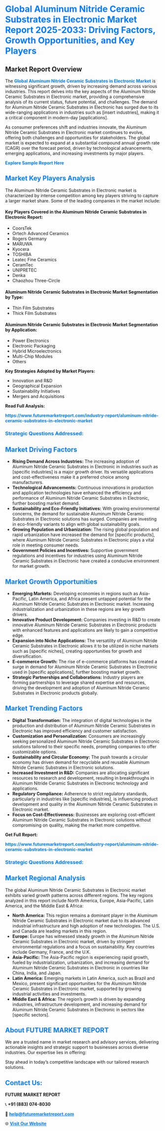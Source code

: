 <h1 style="color: #007BFF;">Global Aluminum Nitride Ceramic Substrates in Electronic Market Report 2025-2033: Driving Factors, Growth Opportunities, and Key Players</h1>

<section id="overview">
<h2>Market Report Overview</h2>
<p>The <a href="https://www.futuremarketreport.com/industry-report/aluminum-nitride-ceramic-substrates-in-electronic-market" style="color: #007BFF; text-decoration: none;"><strong>Global Aluminum Nitride Ceramic Substrates in Electronic Market</strong></a> is witnessing significant growth, driven by increasing demand across various industries. This report delves into the key aspects of the Aluminum Nitride Ceramic Substrates in Electronic market, providing a comprehensive analysis of its current status, future potential, and challenges. The demand for Aluminum Nitride Ceramic Substrates in Electronic has surged due to its wide-ranging applications in industries such as [insert industries], making it a critical component in modern-day [applications].</p>
<p>As consumer preferences shift and industries innovate, the Aluminum Nitride Ceramic Substrates in Electronic market continues to evolve, offering both challenges and opportunities for stakeholders. The global market is expected to expand at a substantial compound annual growth rate (CAGR) over the forecast period, driven by technological advancements, emerging applications, and increasing investments by major players.</p>
</section>

<section id="overview">
<p><a href="https://www.futuremarketreport.com/request-sample/reportId=81927" style="color: #007BFF; text-decoration: none;"><strong>Explore Sample Report Here</strong></a></p>
</section>

<section id="key-players">
<h2 style="color: #007BFF;">Market Key Players Analysis</h2>
<p>The Aluminum Nitride Ceramic Substrates in Electronic market is characterized by intense competition among key players striving to capture a larger market share. Some of the leading companies in the market include:</p>
<h4>Key Players Covered in the Aluminum Nitride Ceramic Substrates in Electronic Report:</h4>
<ul><li>CoorsTek</li><li>Ortech Advanced Ceramics</li><li>Rogers Germany</li><li>MARUWA</li><li>Kyocera</li><li>TOSHIBA</li><li>Leatec Fine Ceramics</li><li>CeramTec</li><li>UNIPRETEC</li><li>Denka</li><li>Chaozhou Three-Circle</li></ul>
<h4>Aluminum Nitride Ceramic Substrates in Electronic Market Segmentation by Type:</h4>
<ul><li>Thin Film Substrates</li><li>Thick Film Substrates</li></ul>

<h4>Aluminum Nitride Ceramic Substrates in Electronic Market Segmentation by Application:</h4>
<ul><li>Power Electronics</li><li>Electronic Packaging</li><li>Hybrid Microelectronics</li><li>Multi-Chip Modules</li><li>Others</li></ul>
<p><strong>Key Strategies Adopted by Market Players:</strong></p>
<ul>
<li>Innovation and R&D</li>
<li>Geographical Expansion</li>
<li>Sustainability Initiatives</li>
<li>Mergers and Acquisitions</li>
</ul>
</section>

<section>
<p><strong>Read Full Analysis: </strong></p><a href="https://www.futuremarketreport.com/industry-report/aluminum-nitride-ceramic-substrates-in-electronic-market" style="color: #007BFF; text-decoration: none;"><strong>https://www.futuremarketreport.com/industry-report/aluminum-nitride-ceramic-substrates-in-electronic-market</strong></a>
<h3 style="color: #007BFF;">Strategic Questions Addressed:</h3>
</section>

<section id="driving-factors">
<h2 style="color: #007BFF;">Market Driving Factors</h2>
<ul>
<li><strong>Rising Demand Across Industries:</strong> The increasing adoption of Aluminum Nitride Ceramic Substrates in Electronic in industries such as [specific industries] is a major growth driver. Its versatile applications and cost-effectiveness make it a preferred choice among manufacturers.</li>
<li><strong>Technological Advancements:</strong> Continuous innovations in production and application technologies have enhanced the efficiency and performance of Aluminum Nitride Ceramic Substrates in Electronic, further boosting market demand.</li>
<li><strong>Sustainability and Eco-Friendly Initiatives:</strong> With growing environmental concerns, the demand for sustainable Aluminum Nitride Ceramic Substrates in Electronic solutions has surged. Companies are investing in eco-friendly variants to align with global sustainability goals.</li>
<li><strong>Growing Population and Urbanization:</strong> The rising global population and rapid urbanization have increased the demand for [specific products], where Aluminum Nitride Ceramic Substrates in Electronic plays a vital role in meeting consumer needs.</li>
<li><strong>Government Policies and Incentives:</strong> Supportive government regulations and incentives for industries using Aluminum Nitride Ceramic Substrates in Electronic have created a conducive environment for market growth.</li>
</ul>
</section>

<section id="growth-opportunities">
<h2 style="color: #007BFF;">Market Growth Opportunities</h2>
<ul>
<li><strong>Emerging Markets:</strong> Developing economies in regions such as Asia-Pacific, Latin America, and Africa present untapped potential for the Aluminum Nitride Ceramic Substrates in Electronic market. Increasing industrialization and urbanization in these regions are key growth drivers.</li>
<li><strong>Innovative Product Development:</strong> Companies investing in R&D to create innovative Aluminum Nitride Ceramic Substrates in Electronic products with enhanced features and applications are likely to gain a competitive edge.</li>
<li><strong>Expansion into Niche Applications:</strong> The versatility of Aluminum Nitride Ceramic Substrates in Electronic allows it to be utilized in niche markets such as [specific niches], creating opportunities for growth and diversification.</li>
<li><strong>E-commerce Growth:</strong> The rise of e-commerce platforms has created a surge in demand for Aluminum Nitride Ceramic Substrates in Electronic used in [specific applications], further boosting market growth.</li>
<li><strong>Strategic Partnerships and Collaborations:</strong> Industry players are forming partnerships to leverage shared expertise and resources, driving the development and adoption of Aluminum Nitride Ceramic Substrates in Electronic products globally.</li>
</ul>
</section>

<section id="trending-factors">
<h2 style="color: #007BFF;">Market Trending Factors</h2>
<ul>
<li><strong>Digital Transformation:</strong> The integration of digital technologies in the production and distribution of Aluminum Nitride Ceramic Substrates in Electronic has improved efficiency and customer satisfaction.</li>
<li><strong>Customization and Personalization:</strong> Consumers are increasingly seeking personalized Aluminum Nitride Ceramic Substrates in Electronic solutions tailored to their specific needs, prompting companies to offer customizable options.</li>
<li><strong>Sustainability and Circular Economy:</strong> The push towards a circular economy has driven demand for recyclable and reusable Aluminum Nitride Ceramic Substrates in Electronic solutions.</li>
<li><strong>Increased Investment in R&D:</strong> Companies are allocating significant resources to research and development, resulting in breakthroughs in Aluminum Nitride Ceramic Substrates in Electronic technology and applications.</li>
<li><strong>Regulatory Compliance:</strong> Adherence to strict regulatory standards, particularly in industries like [specific industries], is influencing product development and quality in the Aluminum Nitride Ceramic Substrates in Electronic market.</li>
<li><strong>Focus on Cost-Effectiveness:</strong> Businesses are exploring cost-efficient Aluminum Nitride Ceramic Substrates in Electronic solutions without compromising on quality, making the market more competitive.</li>
</ul>
</section>

<section>
<p><strong>Get Full Report: </strong></p><a href="https://www.futuremarketreport.com/industry-report/aluminum-nitride-ceramic-substrates-in-electronic-market" style="color: #007BFF; text-decoration: none;"><strong>https://www.futuremarketreport.com/industry-report/aluminum-nitride-ceramic-substrates-in-electronic-market</strong></a>
<h3 style="color: #007BFF;">Strategic Questions Addressed:</h3>
</section>


<section id="regional-analysis">
<h2 style="color: #007BFF;">Market Regional Analysis</h2>
<p>The global Aluminum Nitride Ceramic Substrates in Electronic market exhibits varied growth patterns across different regions. The key regions analyzed in this report include North America, Europe, Asia-Pacific, Latin America, and the Middle East & Africa:</p>
<ul>
<li><strong>North America:</strong> This region remains a dominant player in the Aluminum Nitride Ceramic Substrates in Electronic market due to its advanced industrial infrastructure and high adoption of new technologies. The U.S. and Canada are leading markets in this region.</li>
<li><strong>Europe:</strong> Europe has witnessed steady growth in the Aluminum Nitride Ceramic Substrates in Electronic market, driven by stringent environmental regulations and a focus on sustainability. Key countries include Germany, France, and the U.K.</li>
<li><strong>Asia-Pacific:</strong> The Asia-Pacific region is experiencing rapid growth, fueled by industrialization, urbanization, and increasing demand for Aluminum Nitride Ceramic Substrates in Electronic in countries like China, India, and Japan.</li>
<li><strong>Latin America:</strong> Emerging markets in Latin America, such as Brazil and Mexico, present significant opportunities for the Aluminum Nitride Ceramic Substrates in Electronic market, supported by growing industrial activities and investments.</li>
<li><strong>Middle East & Africa:</strong> The region’s growth is driven by expanding industries, infrastructure development, and increasing demand for Aluminum Nitride Ceramic Substrates in Electronic in sectors like [specific sectors].</li>
</ul>
</section>

<footer>
<h2 style="color: #007BFF;">About FUTURE MARKET REPORT</h2>
<p>We are a trusted name in market research and advisory services, delivering actionable insights and strategic support to businesses across diverse industries. Our expertise lies in offering:</p>

<p>Stay ahead in today’s competitive landscape with our tailored research solutions.</p>

<h2 style="color: #007BFF;">Contact Us:</h2>
<p><strong>FUTURE MARKET REPORT</strong></p>
<p>📞 <strong>+91 (883) 074-8030</strong></p>
<p>📧 <strong><a href="mailto:help@futuremarketreport.com" style="color: #007BFF;">help@futuremarketreport.com</a></strong></p>
<p>🌐 <strong><a href="https://www.futuremarketreport.com/" style="color: #007BFF;">Visit Our Website</a></strong></p>
</footer>